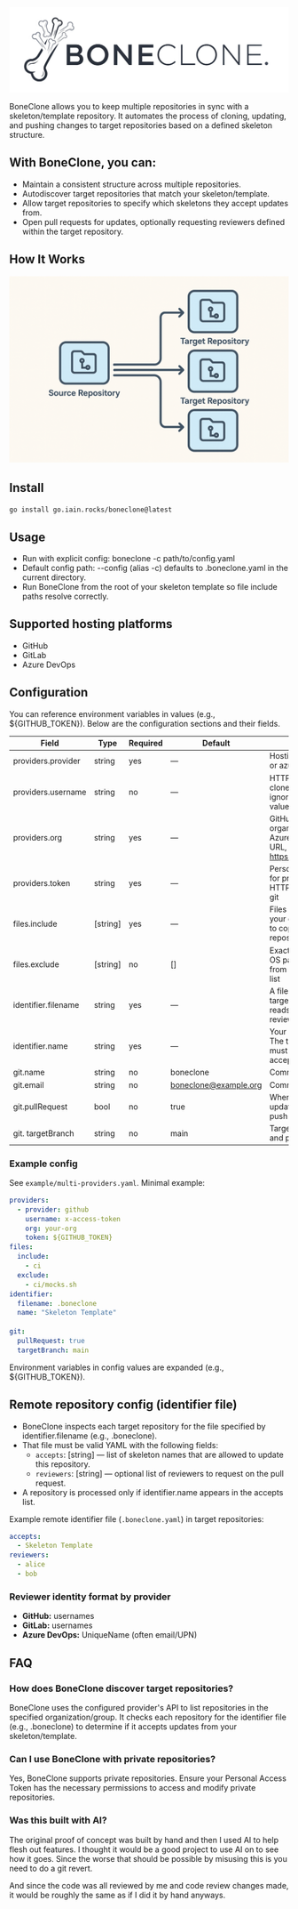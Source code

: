 <p align="center">
    <img src="boneclone-logo.jpeg" alt="Boneclone" /> 
</p>

BoneClone allows you to keep multiple repositories in sync with a skeleton/template repository. It automates the process of cloning, updating, and pushing changes to target repositories based on a defined skeleton structure.

## With BoneClone, you can:

- Maintain a consistent structure across multiple repositories.
- Autodiscover target repositories that match your skeleton/template.
- Allow target repositories to specify which skeletons they accept updates from.
- Open pull requests for updates, optionally requesting reviewers defined within the target repository.
  
## How It Works

![BoneClone Workflow](docs/repo-flow.png)

## Install

`go install go.iain.rocks/boneclone@latest`


## Usage
- Run with explicit config: boneclone -c path/to/config.yaml
- Default config path: --config (alias -c) defaults to .boneclone.yaml in the current directory.
- Run BoneClone from the root of your skeleton template so file include paths resolve correctly.

## Supported hosting platforms
- GitHub
- GitLab
- Azure DevOps

## Configuration

You can reference environment variables in values (e.g., ${GITHUB_TOKEN}). Below are the configuration sections and their fields.

| Field              | Type   | Required | Default | Description |
|--------------------|--------|----------|---------|-------------|
| providers.provider | string | yes      | —       | Hosting provider: github, gitlab, or azure |
| providers.username           | string | no       | —       | HTTP BasicAuth username for clone/push. Some providers ignore it; for GitHub a common value is "x-access-token" |
| providers.org                | string | yes      | —       | GitHub/GitLab: organization/group name. Azure DevOps: organization URL, e.g. https://dev.azure.com/example/ |
| providers.token              | string | yes      | —       | Personal Access Token used for provider API and as the HTTP BasicAuth password for git |
| files.include | [string]    | yes      | —       | Files or directories (relative to your current working directory) to copy into each target repository |
| files.exclude | [string]    | no       | []      | Exact path matches (using your OS path separators) to skip from the discovered include file list |
| identifier.filename | string | yes      | —       | A file that must exist in the target repository; BoneClone reads it to decide eligibility and reviewers |
| identifier.name     | string | yes      | —       | Your skeleton/template name. The target repo's identifier file must list this name under accepts |
| git.name          | string | no       | boneclone               | Commit author name |
| git.email         | string | no       | boneclone@example.org   | Commit author email |
| git.pullRequest   | bool   | no       | true                    | When true, open a PR from an update branch; when false, push directly to targetBranch |
| git. targetBranch | string | no       | main                    | Target/base branch for pushes and pull requests |

### Example config
See `example/multi-providers.yaml`. Minimal example:

```yaml
providers:
  - provider: github
    username: x-access-token
    org: your-org
    token: ${GITHUB_TOKEN}
files:
  include:
    - ci
  exclude:
    - ci/mocks.sh
identifier:
  filename: .boneclone
  name: "Skeleton Template"

git:
  pullRequest: true
  targetBranch: main
```
Environment variables in config values are expanded (e.g., ${GITHUB_TOKEN}).

## Remote repository config (identifier file)
- BoneClone inspects each target repository for the file specified by identifier.filename (e.g., .boneclone).
- That file must be valid YAML with the following fields:
  - `accepts`: [string] — list of skeleton names that are allowed to update this repository.
  - `reviewers`: [string] — optional list of reviewers to request on the pull request.
- A repository is processed only if identifier.name appears in the accepts list.

Example remote identifier file (`.boneclone.yaml`) in target repositories:

```yaml
accepts:
  - Skeleton Template
reviewers:
  - alice
  - bob
```

### Reviewer identity format by provider
- **GitHub:** usernames
- **GitLab:** usernames
- **Azure DevOps:** UniqueName (often email/UPN)

## FAQ

### How does BoneClone discover target repositories?

BoneClone uses the configured provider's API to list repositories in the specified organization/group. It checks each repository for the identifier file (e.g., .boneclone) to determine if it accepts updates from your skeleton/template.

### Can I use BoneClone with private repositories?

Yes, BoneClone supports private repositories. Ensure your Personal Access Token has the necessary permissions to access and modify private repositories.

### Was this built with AI?

The original proof of concept was built by hand and then I used AI to help flesh out features. I thought it would be a good project to use AI on to see how it goes. Since the worse that should be possible by misusing this is you need to do a git revert. 

And since the code was all reviewed by me and code review changes made, it would be roughly the same as if I did it by hand anyways.